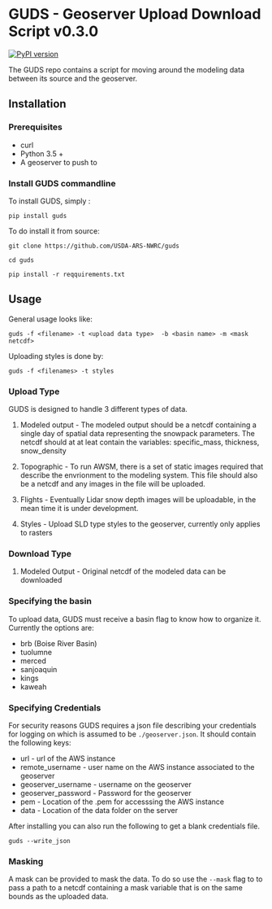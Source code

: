 # GUDS - Geoserver Upload Download Script v0.3.0
[![PyPI version](https://badge.fury.io/py/guds.svg)](https://badge.fury.io/py/guds)

The GUDS repo contains a script for moving around the modeling data between its
source and the geoserver.

## Installation

### Prerequisites

* curl
* Python 3.5 +
* A geoserver to push to

### Install GUDS commandline
To install GUDS, simply :

`pip install guds`

To do install it from source:

`git clone https://github.com/USDA-ARS-NWRC/guds`

`cd guds`

`pip install -r reqquirements.txt`

## Usage

General usage looks like:

`guds -f <filename> -t <upload data type>  -b <basin name> -m <mask netcdf>`

Uploading styles is done by:

`guds -f <filenames> -t styles`

### Upload Type
GUDS is designed to handle 3 different types of data.

1. Modeled output - The modeled output should be a netcdf containing a single
day of spatial data representing the snowpack parameters. The netcdf should at
at leat contain the variables: specific_mass, thickness, snow_density

2. Topographic - To run AWSM, there is a set of static images required that describe
the envrionment to the modeling system. This file should also be a netcdf and
any images in the file will be uploaded.

3. Flights - Eventually  Lidar snow depth images will be uploadable, in the
mean time it is under development.

4. Styles - Upload SLD type styles to the geoserver, currently only applies to rasters

### Download Type

1. Modeled Output - Original netcdf of the modeled data can be downloaded


### Specifying the basin
To upload data, GUDS must receive a basin flag to know how to organize it.
Currently the options are:

  * brb (Boise River Basin)
  * tuolumne
  * merced
  * sanjoaquin
  * kings
  * kaweah

### Specifying Credentials
For security reasons GUDS requires a json file describing your credentials for
logging on which is assumed to be `./geoserver.json`. It should contain the
following keys:

  * url - url of the AWS instance
  * remote_username - user name on the AWS instance associated to the geoserver
  * geoserver_username - username on the geoserver
  * geoserver_password - Password for the geoserver
  * pem - Location of the .pem for accesssing the AWS instance
  * data - Location of the data folder on the server

After installing you can also run the following to get a blank credentials file.

`guds --write_json`

### Masking
A mask can be provided to mask the data. To do so use the `--mask` flag to
to pass a path to a netcdf containing a mask variable that is on the same bounds
as the uploaded data.
